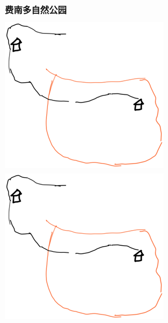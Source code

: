 # 费南多自然公园


![费南多自然公园.svg](pic/%E8%B4%B9%E5%8D%97%E5%A4%9A%E8%87%AA%E7%84%B6%E5%85%AC%E5%9B%AD.svg)


![费南多自然公园.svg](pic/费南多自然公园.svg)
